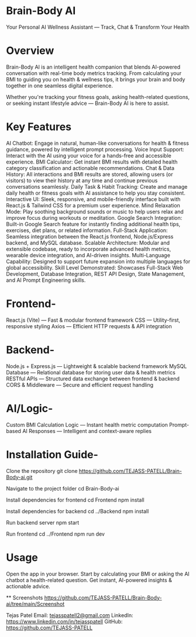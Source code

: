 # Brain-Body AI
Your Personal AI Wellness Assistant — Track, Chat & Transform Your Health

# Overview
Brain-Body AI is an intelligent health companion that blends AI-powered conversation with real-time body metrics tracking.
From calculating your BMI to guiding you on health & wellness tips, it brings your brain and body together in one seamless digital experience.

Whether you're tracking your fitness goals, asking health-related questions, or seeking instant lifestyle advice — Brain-Body AI is here to assist.

# Key Features
AI Chatbot: Engage in natural, human-like conversations for health & fitness guidance, powered by intelligent prompt processing.
Voice Input Support: Interact with the AI using your voice for a hands-free and accessible experience.
BMI Calculator: Get instant BMI results with detailed health category classification and actionable recommendations.
Chat & Data History: All interactions and BMI results are stored, allowing users (or visitors) to view their history at any time and continue previous conversations seamlessly.
Daily Task & Habit Tracking: Create and manage daily health or fitness goals with AI assistance to help you stay consistent.
Interactive UI: Sleek, responsive, and mobile-friendly interface built with React.js & Tailwind CSS for a premium user experience.
Mind Relaxation Mode: Play soothing background sounds or music to help users relax and improve focus during workouts or meditation.
Google Search Integration: Built-in Google Search feature for instantly finding additional health tips, exercises, diet plans, or related information.
Full-Stack Application: Seamless integration between the React.js frontend, Node.js/Express backend, and MySQL database.
Scalable Architecture: Modular and extensible codebase, ready to incorporate advanced health metrics, wearable device integration, and AI-driven insights.
Multi-Language Capability: Designed to support future expansion into multiple languages for global accessibility.
Skill Level Demonstrated: Showcases Full-Stack Web Development, Database Integration, REST API Design, State Management, and AI Prompt Engineering skills.


# Frontend-
React.js (Vite) — Fast & modular frontend framework
CSS — Utility-first, responsive styling
Axios — Efficient HTTP requests & API integration

# Backend-
Node.js + Express.js — Lightweight & scalable backend framework
MySQL Database — Relational database for storing user data & health metrics
RESTful APIs — Structured data exchange between frontend & backend
CORS & Middleware — Secure and efficient request handling

# AI/Logic-
Custom BMI Calculation Logic — Instant health metric computation
Prompt-based AI Responses — Intelligent and context-aware replies

# Installation Guide-

Clone the repository
git clone https://github.com/TEJASS-PATELL/Brain-Body-ai.git

Navigate to the project folder
cd Brain-Body-ai

Install dependencies for frontend
cd Frontend
npm install

Install dependencies for backend
cd ../Backend
npm install

Run backend server
npm start

Run frontend
cd ../Frontend
npm run dev


# Usage
Open the app in your browser.
Start by calculating your BMI or asking the AI chatbot a health-related question.
Get instant, AI-powered insights & actionable advice.

** Screenshots
https://github.com/TEJASS-PATELL/Brain-Body-ai/tree/main/Screenshot

Tejas Patel
Email: tejasspatell2@gmail.com
LinkedIn: https://www.linkedin.com/in/tejasspatell
GitHub: https://github.com/TEJASS-PATELL

